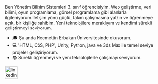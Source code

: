 Ben Yönetim Bilişim Sistemleri 3. sınıf öğrencisiyim. Web geliştirme, veri bilimi, oyun programlama, 
görsel programlama gibi alanlarla ilgileniyorum.İletişim yönü güçlü, takım çalışmasına yatkın ve öğrenmeye açık, bir
kişiliğe sahibim. 
Yeni teknolojilere meraklıyım ve kendimi sürekli geliştirmeyi seviyorum. 

- 🎓 Şu anda Necmettin Erbakan Üniversitesinde okuyorum.
- 💻 'HTML, CSS, PHP', Unity, Python, java ve 3ds Max  ile temel seviye projeler geliştiriyorum.
- 📚 Sürekli öğrenmeyi ve yeni teknolojilerle çalışmayı seviyorum.




[<img src='https://cdn.jsdelivr.net/npm/simple-icons@3.0.1/icons/linkedin.svg' alt='linkedin' height='40'>](https://www.linkedin.com/in/https://www.linkedin.com/in/kaansoylu5226//)  

